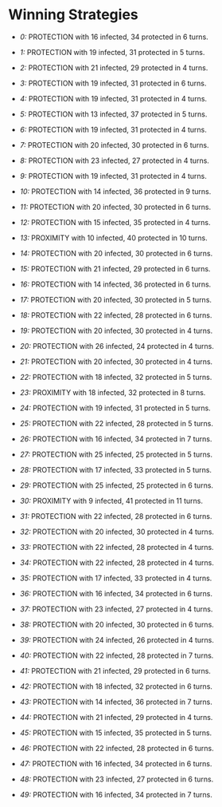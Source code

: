 # Winning Strategies

* _0:_ PROTECTION with 16 infected, 34 protected in 6 turns.


* _1:_ PROTECTION with 19 infected, 31 protected in 5 turns.


* _2:_ PROTECTION with 21 infected, 29 protected in 4 turns.


* _3:_ PROTECTION with 19 infected, 31 protected in 6 turns.


* _4:_ PROTECTION with 19 infected, 31 protected in 4 turns.


* _5:_ PROTECTION with 13 infected, 37 protected in 5 turns.


* _6:_ PROTECTION with 19 infected, 31 protected in 4 turns.


* _7:_ PROTECTION with 20 infected, 30 protected in 6 turns.


* _8:_ PROTECTION with 23 infected, 27 protected in 4 turns.


* _9:_ PROTECTION with 19 infected, 31 protected in 4 turns.


* _10:_ PROTECTION with 14 infected, 36 protected in 9 turns.


* _11:_ PROTECTION with 20 infected, 30 protected in 6 turns.


* _12:_ PROTECTION with 15 infected, 35 protected in 4 turns.


* _13:_ PROXIMITY with 10 infected, 40 protected in 10 turns.


* _14:_ PROTECTION with 20 infected, 30 protected in 6 turns.


* _15:_ PROTECTION with 21 infected, 29 protected in 6 turns.


* _16:_ PROTECTION with 14 infected, 36 protected in 6 turns.


* _17:_ PROTECTION with 20 infected, 30 protected in 5 turns.


* _18:_ PROTECTION with 22 infected, 28 protected in 6 turns.


* _19:_ PROTECTION with 20 infected, 30 protected in 4 turns.


* _20:_ PROTECTION with 26 infected, 24 protected in 4 turns.


* _21:_ PROTECTION with 20 infected, 30 protected in 4 turns.


* _22:_ PROTECTION with 18 infected, 32 protected in 5 turns.


* _23:_ PROXIMITY with 18 infected, 32 protected in 8 turns.


* _24:_ PROTECTION with 19 infected, 31 protected in 5 turns.


* _25:_ PROTECTION with 22 infected, 28 protected in 5 turns.


* _26:_ PROTECTION with 16 infected, 34 protected in 7 turns.


* _27:_ PROTECTION with 25 infected, 25 protected in 5 turns.


* _28:_ PROTECTION with 17 infected, 33 protected in 5 turns.


* _29:_ PROTECTION with 25 infected, 25 protected in 6 turns.


* _30:_ PROXIMITY with 9 infected, 41 protected in 11 turns.


* _31:_ PROTECTION with 22 infected, 28 protected in 6 turns.


* _32:_ PROTECTION with 20 infected, 30 protected in 4 turns.


* _33:_ PROTECTION with 22 infected, 28 protected in 4 turns.


* _34:_ PROTECTION with 22 infected, 28 protected in 4 turns.


* _35:_ PROTECTION with 17 infected, 33 protected in 4 turns.


* _36:_ PROTECTION with 16 infected, 34 protected in 6 turns.


* _37:_ PROTECTION with 23 infected, 27 protected in 4 turns.


* _38:_ PROTECTION with 20 infected, 30 protected in 6 turns.


* _39:_ PROTECTION with 24 infected, 26 protected in 4 turns.


* _40:_ PROTECTION with 22 infected, 28 protected in 7 turns.


* _41:_ PROTECTION with 21 infected, 29 protected in 6 turns.


* _42:_ PROTECTION with 18 infected, 32 protected in 6 turns.


* _43:_ PROTECTION with 14 infected, 36 protected in 7 turns.


* _44:_ PROTECTION with 21 infected, 29 protected in 4 turns.


* _45:_ PROTECTION with 15 infected, 35 protected in 5 turns.


* _46:_ PROTECTION with 22 infected, 28 protected in 6 turns.


* _47:_ PROTECTION with 16 infected, 34 protected in 6 turns.


* _48:_ PROTECTION with 23 infected, 27 protected in 6 turns.


* _49:_ PROTECTION with 16 infected, 34 protected in 7 turns.


